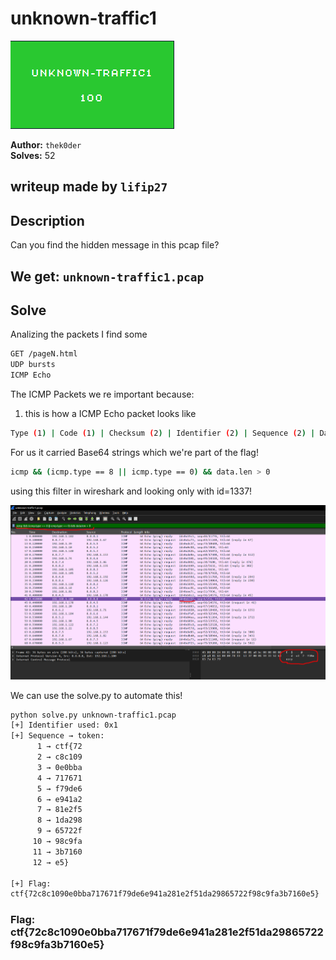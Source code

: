 # unknown-traffic1

![Proof](proof.png)

**Author:** `thek0der`  
**Solves:** 52

**writeup made by** `lifip27`
---
## Description

Can you find the hidden message in this pcap file?

We get: `unknown-traffic1.pcap`
---


## Solve

Analizing the packets I find some
```bash
GET /pageN.html
UDP bursts
ICMP Echo
```

The ICMP Packets we re important because:
1. this is how a ICMP Echo packet looks like

```bash
Type (1) | Code (1) | Checksum (2) | Identifier (2) | Sequence (2) | Data ...
```

For us it carried Base64 strings which we're part of the flag!

```bash
icmp && (icmp.type == 8 || icmp.type == 0) && data.len > 0
```

using this filter in wireshark and looking only with id=1337!

![packet](packet.png)

We can use the solve.py to automate this!

```bash
python solve.py unknown-traffic1.pcap
[+] Identifier used: 0x1
[+] Sequence → token:
      1 → ctf{72
      2 → c8c109
      3 → 0e0bba
      4 → 717671
      5 → f79de6
      6 → e941a2
      7 → 81e2f5
      8 → 1da298
      9 → 65722f
     10 → 98c9fa
     11 → 3b7160
     12 → e5}

[+] Flag:
ctf{72c8c1090e0bba717671f79de6e941a281e2f51da29865722f98c9fa3b7160e5}
```

### Flag: ctf{72c8c1090e0bba717671f79de6e941a281e2f51da29865722f98c9fa3b7160e5}